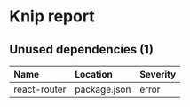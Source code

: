 # Knip report

## Unused dependencies (1)

| Name         | Location     | Severity |
| :----------- | :----------- | :------- |
| react-router | package.json | error    |
